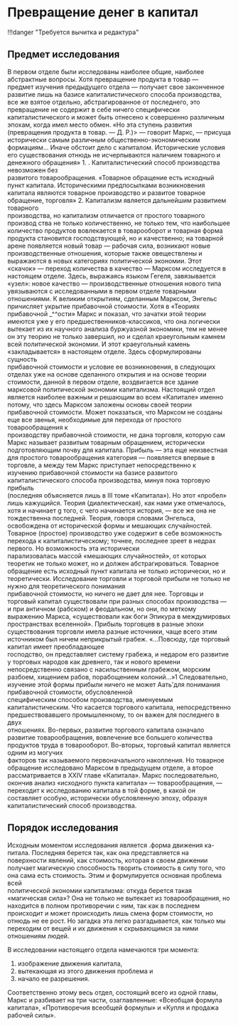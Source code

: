 # Превращение денег в капитал

!!!danger "Требуется вычитка и редактура"

## Предмет исследования

В первом отделе были исследованы наиболее общие, наиболее
абстрактные вопросы. Хотя превращение продукта в товар —  
предмет изучения предыдущего отдела — получает свое законченное
развитие лишь на базисе капиталистического способа производства,
все же взятое отдельно, абстрагированное от последнего, это  
превращение не содержит в себе ничего специфически капиталистического
и может быть отнесено к совершенно различным эпохам, когда имел
место обмен. «Но эта ступень развития (превращения продукта
в товар. — Д. Р.)> — говорит Маркс, — присуща исторически самым
различным общественно-экономическим формациям... Иначе обстоит
дело с капиталом. Исторические условия его существования отнюдь
не исчерпываются наличием товарного и денежного обращения» 1.
. Капиталистический способ производства невозможен без  
развитого товарообращения. «Товарное обращение есть исходный пункт
капитала. Историческими предпосылками возникновения капитала
являются товарное производство и развитое товарное обращение,
торговля» 2.
Капитализм является дальнейшим развитием товарного  
производства, но капитализм отличается от простого товарного производ
ства не только количественно, не только тем, что наибольшее  
количество продуктов вовлекается в товарооборот и товарная форма  
продукта становится господствующей, но и качественно; на товарной
арене появляется новый товар — рабочая сила, возникают новые
производственные отношения, которые также овеществлены и  
выражаются в новых категориях политической экономии. Этот «скачок» —
переход количества в качество — Марксом исследуется в настоящем
отделе. Здесь, выражаясь языком Гегеля, завязывается «узел»:
новое качество — производственные отношения нового типа  
увязываются с исследованными в первом отделе товарными отношениями.
К великим открытиям, сделанным Марксом, Энгельс причисляет
укрытие прибавочной стоимости. Хотя в «Теориях прибавочной
\_^^ости» Маркс и показал, что зачатки этой теории имеются уже
у его предшественников-классиков, что она логически вытекает из
их научного анализа буржуазной экономики, тем не менее он эту
теорию не только завершил, но и сделал краеугольным камнем всей
политической экономии. И этот краеугольный камень  
«закладывается» в настоящем отделе. Здесь сформулированы сущность  
прибавочной стоимости и условие ее возникновения, в следующих  
отделах уже на основе сделанного открытия и на основе теории  
стоимости, данной в первом отделе, воздвигается все здание марксовой
политической экономии капитализма.
Настоящий отдел является наиболее важным и решающим во
всем «Капитале» именно потому, что здесь Марксом заложены основы
своей теории прибавочной стоимости.
Может показаться, что Марксом не созданы еще все звенья,
необходимые для перехода от простого товарообращения к  
производству прибавочной стоимости, не дана торговля, которую сам
Маркс называет развитым товарным обращением, исторически  
подготовляющим почву для капитала. Прибыль — эта еще неизвестная
для простого товарообращения категория — появляется впервые
в торговле, а между тем Маркс приступает непосредственно к  
изучению прибавочной стоимости на базисе развитого  
капиталистического способа производства, минуя пока торговую прибыль  
(последняя объясняется лишь в III томе «Капитала»).
Но этот «пробел» лишь кажущийся. Теория (диалектическая),
как нами уже отмечалось, хотя и начинает g того, с чего начинается
история, — все же она не тождественна последней. Теория, говоря
словами Энгельса, освобождена от исторической формы и мешающих
случайностей. Товарное (простое) производство уже содержит в себе
возможность перехода к капиталистическому; точнее, последнее
зреет в недрах первого. Но возможность эта исторически  
парализовалась массой «мешающих случайностей», от которых теоретик не
только может, но и должен абстрагироваться.
Товарное обращение есть исходный пункт капитала не только
исторически, но и теоретически. Исследование торговли и торговой
прибыли не только не нужно для теоретического понимания  
прибавочной стоимости, но ничего не дает для нее. Торговцы и торговый
капитал существовали при разных способах производства — и при
античном (рабском) и феодальном, но они, по меткому выражению
Маркса, «существовали как боги Эпикура в междумировых  
пространствах вселенной».
Прибыль торговцев в разные эпохи существования торговли
имела разные источники, чаще всего этим источником был ничем
неприкрытый грабеж.
«...Повсюду, где торговый капитал имеет преобладающее  
господство, он представляет систему грабежа, и недаром его развитие
у торговых народов как древнего, так и нового времени  
непосредственно связано с насильственным грабежом, морским разбоем,
хищением рабов, порабощением колоний...»1
Следовательно, изучение этой формы прибыли ничего не может
Аать'для понимания прибавочной стоимости, обусловленной  
специфическим способом производства, именуемым капиталистическим.
Что касается торгового капитала, непосредственно  
предшествовавшего промышленному, то он важен для последнего в двух  
отношениях. Во-первых, развитие торгового капитала означало  
развитие товарообращения, вовлечение все большего количества  
продуктов труда в товарооборот.
Во-вторых, торговый капитал является одним из могучих  
факторов так называемого первоначального накопления. Но товарное
обращение исследовано Марксом в предыдущем отделе, а второе  
рассматривается в XXIV главе «Капитала». Маркс последовательно,
окончив анализ «исходного пункта капитала» — товарообращения, —
переходит к исследованию капитала в той форме, в какой он  
составляет особую, исторически обусловленную эпоху, образуя  
капиталистический способ производства.

## Порядок исследования

Исходным моментом исследования является .форма движения ка-
питала. Последняя берется так, как она представляется на  
поверхности явлений, как стоимость, которая в своем движении получает
магическую способность творить стоимость в силу того, что она сама
есть стоимость. Этим и формулируется основная проблема всей  
политической экономии капитализма: откуда берется такая «магическая
сила»? Она не только не вытекает из товарообращения, но находится
в полном противоречии с ним, так как в последнем происходит и
может происходить лишь смена форм стоимости, но отнюдь не ее
рост. Но загадка эта легко разгадывается, как только мы  
переходим от вещей и их движения к скрывающимся за ними отношениям
людей.

В исследовании настоящего отдела намечаются три момента:

1. изображение движения капитала,
2. вытекающая из этого движения проблема и
3. начало ее разрешения.

Соответственно этому весь отдел, состоящий всего из одной
главы, Маркс и разбивает на три части, озаглавленные: «Всеобщая
формула капитала», «Противоречия всеобщей формулы» и «Купля
и продажа рабочей силы».
